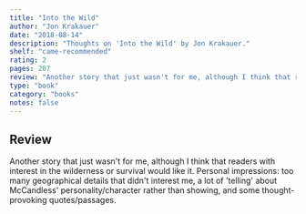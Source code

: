 ```yaml
---
title: "Into the Wild"
author: "Jon Krakauer"
date: "2018-08-14"
description: "Thoughts on 'Into the Wild' by Jon Krakauer."
shelf: "came-recommended"
rating: 2
pages: 207
review: "Another story that just wasn't for me, although I think that readers with interest in the wilderness or survival would like it. Personal impressions: too many geographical details that didn't interest me, a lot of 'telling' about McCandless' personality/character rather than showing, and some thought-provoking quotes/passages."
type: "book"
category: "books"
notes: false
---
```


## Review

Another story that just wasn't for me, although I think that readers with interest in the wilderness or survival would like it. Personal impressions: too many geographical details that didn't interest me, a lot of 'telling' about McCandless' personality/character rather than showing, and some thought-provoking quotes/passages.
